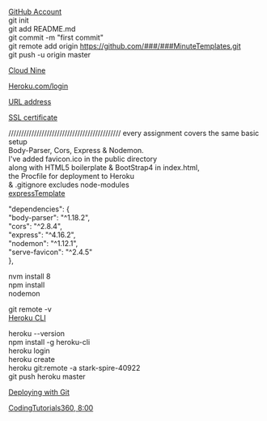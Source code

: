 [GitHub Account](https://github.com/TurtleWolf/tenMinuteTemplate "collaborate with me on github.com")  
git init  
git add README.md  
git commit -m "first commit"  
git remote add origin https://github.com/###/###MinuteTemplates.git  
git push -u origin master  

[Cloud Nine](https://ide.c9.io "Developement in the could")



[Heroku.com/login](https://id.heroku.com/login "Cloud hosting on heroku") 

[URL address](https://domains.google.com/registrar "Google's URL addressing")  

[SSL certificate](https://www.google.com "7 dollars a month") 

 








////////////////////////////////////////////
every assignment covers the same basic setup  
Body-Parser, Cors, Express & Nodemon.  
I've added favicon.ico in the public directory  
along with HTML5 boilerplate & BootStrap4 in index.html,  
the Procfile for deployment to Heroku  
& .gitignore excludes node-modules  
[expressTemplate](https://stark-spire-40922.herokuapp.com/ "Live on Heroku")
  
"dependencies": {  
"body-parser": "^1.18.2",  
"cors": "^2.8.4",  
"express": "^4.16.2",  
"nodemon": "^1.12.1",  
"serve-favicon": "^2.4.5"  
},  

nvm install 8  
npm install  
nodemon  

git remote -v  
[Heroku CLI](https://devcenter.heroku.com/articles/heroku-cli#debian-ubuntu/ "Command Line Interface")  

heroku --version  
npm install -g heroku-cli  
heroku login  
heroku create  
heroku git:remote -a stark-spire-40922  
git push heroku master   

[Deploying with Git](https://devcenter.heroku.com/articles/git/ "Heroku")  


[CodingTutorials360, 8:00](https://youtu.be/5T1YDRWaa3k?t=8m "URL Shortner Microservice Part 1")
